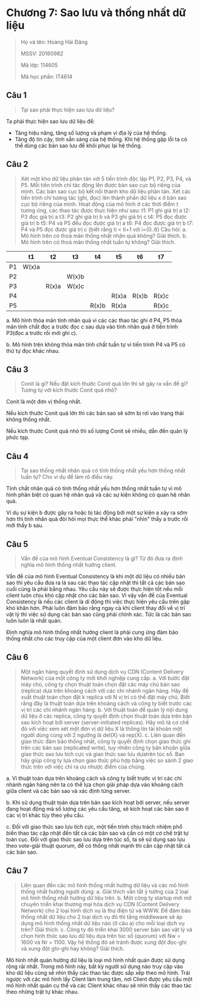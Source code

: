 # Chương 7: Sao lưu và thống nhất dữ liệu

> Họ và tên: Hoàng Hải Đăng
>
> MSSV: 20160982
>
> Mã lớp: 114605
>
> Mã học phần: IT4614

## Câu 1

> Tại sao phải thực hiện sao lưu dữ liệu?

Ta phải thực hiện sao lưu dữ liệu để:

- Tăng hiệu năng, tăng số lượng và phạm vi địa lý của hệ thống.
- Tăng độ tin cậy, tính sẵn sàng của hệ thống. Khi hệ thống gặp lỗi ta có thể dùng các bản sao lưu để khôi phục lại hệ thống.

## Câu 2

> Xét một kho dữ liệu phân tán với 5 tiến trình độc lập P1, P2, P3, P4, và P5. Mỗi tiến trình chỉ tác động lên được bản sao cục bộ riêng của mình. Các bản sao cục bộ kết nối thành kho dữ liệu phân tán. Xét các tiến trình chỉ tương tác (ghi, đọc) lên thành phần dữ liệu x ở bản sao cục bộ riêng của mình. Hoạt động của mô hình ở các thời điểm t tương ứng, các thao tác được thực hiện như sau:
> t1: P1 ghi giá trị a
> t2: P3 đọc giá trị a
> t3: P2 ghi giá trị b và P3 ghi giá trị c
> t4: P5 đọc được giá trị b
> t5: P4 và P5 đều đọc được giá trị a
> t6: P4 đọc được giá trị b
> t7: P4 và P5 đọc được giá trị c
> (biết rằng ti < ti+1 với i=(0..6)
> Câu hỏi:
> a. Mô hình trên có thoả mãn thống nhất nhân quả không? Giải thích.
> b. Mô hình trên có thoả mãn thống nhất tuần tự không? Giải thích.

|      |  t1   |  t2   |  t3   |  t4   |  t5   |  t6   |  t7   |
| :--: | :---: | :---: | :---: | :---: | :---: | :---: | :---: |
|  P1  | W(x)a |       |       |       |       |       |       |
|  P2  |       |       | W(x)b |       |       |       |       |
|  P3  |       | R(x)a | W(x)c |       |       |       |       |
|  P4  |       |       |       |       | R(x)a | R(x)b | R(x)c |
|  P5  |       |       |       | R(x)b | R(x)a |       | R(x)c |

a. Mô hình thỏa mãn tính nhân quả vì các các thao tác ghi ở P4, P5 thỏa mãn tính chất đọc a trước đọc c sau dựa vào tính nhân quả ở tiến trình P3(đọc a trước rồi mới ghi c).

b. Mô hình trên không thỏa mãn tính chất tuần tự vì tiến trình P4 và P5 có thứ tự đọc khác nhau.

## Câu 3

> Conit là gì? Nếu đặt kích thước Conit quá lớn thì sẽ gây ra vấn đề gì? Tương tự với kích thước Conit quá nhỏ?

Conit là một đơn vị thống nhất.

Nếu kích thước Conit quá lớn thì các bản sao sẽ sớm bị rơi vào trạng thái không thống nhất.

Nếu kích thước Conit quá nhỏ thì số lượng Conit sẽ nhiều, dẫn đến quản lý phức tạp.

## Câu 4

> Tại sao thống nhất nhân quả có tính thống nhất yếu hơn thống nhất tuần tự? Cho ví dụ để làm rõ điều này.

Tính chất nhân quả có tính thống nhất yếu hơn thống nhất tuần tự vì mô hình phân biệt có quan hệ nhân quả và các sự kiện không có quan hệ nhân quả.

Ví dụ sự kiện b được gây ra hoặc bị tác động bởi một sự kiện a xảy ra sớm hơn thì tính nhân quả đòi hỏi mọi thực thể khác phải "nhìn" thấy a trước rồi mới thấy b sau.

## Câu 5

> Vấn đề của mô hình Eventual Consistency là gì? Từ đó đưa ra định nghĩa mô hình thống nhất hướng client.

Vấn đề của mô hình Eventual Consistency là khi một dữ liệu có nhiều bản sao thì yêu cầu đưa ra là sau các thao tác cập nhật thì tất cả các bản sao cuối cùng là phải bằng nhau. Yêu cầu này sẽ được thực hiện tốt nếu mỗi client luôn chịu khó cập nhật cho các bản sao.  Vì vậy vấn đề của Eventual Consistency là nếu các client là di động thì việc thực hiện yêu cầu trên gặp khó khăn hơn. Phải luôn đảm bảo rằng ngay cả khi client thay đổi về vị trí vật lý thì việc sử dụng các bản sao cũng phải chính xác. Tức là các bản sao luôn luôn là nhất quán.

Định nghĩa mô hình thống nhất hướng client là phải cung ứng đảm bảo thống nhất  cho các truy cập của một client đơn vào kho dữ liệu.

## Câu 6

> Một ngân hàng quyết định sử dụng dịch vụ CDN (Content Delivery Network) của một công ty mới khởi nghiệp cung cấp.
> a. Với bước đặt máy chủ, công ty chọn thuật toán chọn đặt các máy chủ bản sao (replica) dựa trên khoảng cách với các chi nhánh ngân hàng. Hãy đề xuất thuật toán chọn đặt k replica với N vị trí có thể đặt máy chủ. Biết rằng đây là thuật toán dựa trên khoảng cách và công ty biết trước các vị trí các chi nhánh ngân hàng.
> b. Với thuật toán để quản lý nội dung dữ liệu ở các replica, công ty quyết định chọn thuật toán dựa trên bản sao kích hoạt bởi server (server-initiated replicas). Hãy mô tả cơ chế đó với việc xem xét một đơn vị dữ liệu X là thông tin tài khoản một người dùng cùng với 2 ngưỡng là del(X) và rep(X).
> c. Liên quan đến giao thức đảm bảo thống nhất, công ty quyết định chọn giao thức ghi trên các bản sao (replicated write), tuy nhiên công ty băn khoăn giữa giao thức sao lưu tích cực và giao thức sao lưu dựatrên túc số. Bạn hãy giúp công ty lựa chọn giao thức phù hợp bằng việc so sánh 2 giao thức trên với việc chỉ ra ưu nhược điểm của chúng.

a. Vì thuật toán dựa trên khoảng cách và công ty biết trước vị trí các chi nhánh ngân hàng nên ta có thể lựa chọn giải pháp dựa vào khoảng cách giữa client và các bản sao và xác định từng server.

b. Khi sử dụng thuật toán dựa trên bản sao kích hoạt bởi server, nếu server đang hoạt động mà số lượng các yêu cầu tăng, sẽ kích hoạt các bản sao ở các vị trí khác tùy theo yêu cầu.

c. Đối với giao thức sao lưu tích cực, một tiến trình chịu trách nhiệm phổ biến thao tác cập nhật đến tất cả các bản sao và cần có một cơ chế trật tự toàn cục. Đối với giao thức sao lưu dựa trên túc số, ta sẽ sử dụng sao lưu theo vote-giải thuật quorum, để có thống nhất mạnh thì cần cập nhật tất cả các bản sao.

## Câu 7

> Liên quan đến các mô hình thống nhất hướng dữ liệu và các mô hình thống nhất hướng người dùng:
> a. Giải thích vắn tắt ý tưởng của 2 loại mô hình thống nhất hướng dữ liệu trên.
> b. Một công ty startup mới mở chuyên triển khai thương mại hóa dịch vụ CDN (Content Delivery Network) cho 2 loại hình dịch vụ là thư điện tử và WWW. Để đảm bảo thống nhất dữ liệu cho 2 loại dịch vụ đó thì tầng middleware sẽ áp dụng mô hình thống nhất dữ liệu nào (ở câu a) cho mỗi loại dịch vụ trên? Giải thích.
> c. Công ty đó triển khai 3000 server bản sao vật lý và chọn hình thức sao lưu dữ liệu dựa trên túc số (quorum) với Nw = 1600 và Nr = 1100. Vậy hệ thống đó sẽ tránh được xung đột đọc-ghi và xung đột ghi-ghi hay không? Giải thích.

Mô hình nhất quán hướng dữ liệu là loại mô hình nhất quán được sử dụng rộng rãi nhất. Trong mô hình này, bất kỳ người sử dụng nào truy cập vào kho dữ liệu cũng sẽ nhìn thấy các thao tác được sắp xếp theo mô hình. Trái ngược với các mô hình lấy Client làm trung tâm, nơi Client được yêu cầu một mô hình nhất quản cụ thể và các Client khác nhau sẽ nhìn thấy các thao tác theo những trật tự khác nhau.